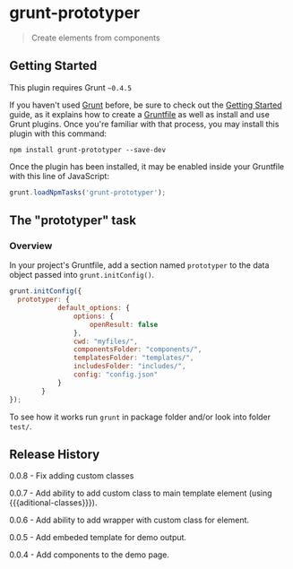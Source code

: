# grunt-prototyper

> Create elements from components

## Getting Started
This plugin requires Grunt `~0.4.5`

If you haven't used [Grunt](http://gruntjs.com/) before, be sure to check out the [Getting Started](http://gruntjs.com/getting-started) guide, as it explains how to create a [Gruntfile](http://gruntjs.com/sample-gruntfile) as well as install and use Grunt plugins. Once you're familiar with that process, you may install this plugin with this command:

```shell
npm install grunt-prototyper --save-dev
```

Once the plugin has been installed, it may be enabled inside your Gruntfile with this line of JavaScript:

```js
grunt.loadNpmTasks('grunt-prototyper');
```

## The "prototyper" task

### Overview
In your project's Gruntfile, add a section named `prototyper` to the data object passed into `grunt.initConfig()`.

```js
grunt.initConfig({
  prototyper: {
            default_options: {
                options: {
                    openResult: false
                },
                cwd: "myfiles/",
                componentsFolder: "components/",
                templatesFolder: "templates/",
                includesFolder: "includes/",
                config: "config.json"
            }
        }
});
```

To see how it works run `grunt` in package folder and/or look into folder `test/`.

## Release History

0.0.8 - Fix adding custom classes

0.0.7 - Add ability to add custom class to main template element (using {{{aditional-classes}}}).

0.0.6 - Add ability to add wrapper with custom class for element.

0.0.5 - Add embeded template for demo output.

0.0.4 - Add components to the demo page.

